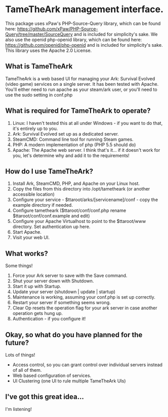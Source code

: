 # TameTheArk management interface.

This package uses xPaw's PHP-Source-Query library, which can be found here: https://github.com/xPaw/PHP-Source-Query/tree/master/SourceQuery and is included for simplicity's sake.
We also use the openid php-openid library, which can be found here: https://github.com/openid/php-openid and is included for simplicity's sake. This library uses the Apache 2.0 License.

## What is TameTheArk

TameTheArk is a web based UI for managing your Ark: Survival Evolved (video game) services on a single server. It has been tested with Apache. You'll either need to run apache as your steam/ark user, or you'll need to use the sudo setting in conf.php

## What is required for TameTheArk to operate?

1. Linux: I haven't tested this at all under Windows - if you want to do that, it's entirely up to you.
2. Ark: Survival Evolved set up as a dedicated server.
3. SteamCMD: Command line tool for running Steam games.
4. PHP: A modern implementation of php (PHP 5.5 should do)
5. Apache: The Apache web server.
I think that's it... if it doesn't work for you, let's determine why and add it to the requirements!

## How do I use TameTheArk?

1. Install Ark, SteamCMD, PHP, and Apache on your Linux host.
2. Copy the files from this directory into /opt/tametheark (or another accessible location)
3. Configure your service - $ttaroot/arks/[servicename]/conf - copy the example directory if needed.
4. Configure tametheark ($ttaroot/conf/conf.php rename $ttaroot/conf/conf.example and edit)
5. Configure your Apache Virtualhost to point to the $ttaroot/www directory. Set authentication up here.
6. Start Apache.
7. Visit your web UI.

## What works?

Some things!

1. Force your Ark server to save with the Save command.
2. Shut your server down with Shutdown.
3. Start it up with Startup.
4. Update your server (shutdown | update | startup)
5. Maintenance is working, assuming your conf.php is set up correctly.
6. Restart your server if something seems wrong.
7. Clear Op resets the operation flag for your ark server in case another operation gets hung up.
8. Authentication - if you configure it!

## Okay, so what do you have planned for the future?

Lots of things!
* Access control, so you can grant control over individual servers instead of all of them.
* Web based configuration of services.
* UI Clustering (one UI to rule multiple TameTheArk UIs)

## I've got this great idea...

I'm listening!

